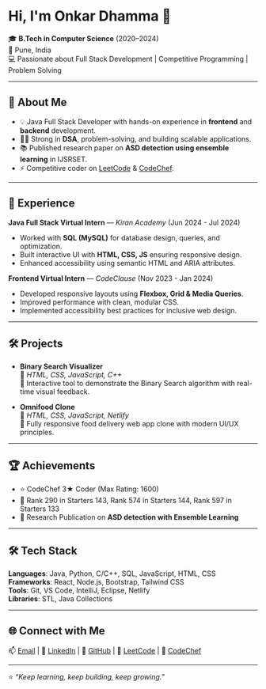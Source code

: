 # Hi, I'm Onkar Dhamma 👋  

🎓 **B.Tech in Computer Science** (2020–2024)  
📍 Pune, India  
💻 Passionate about Full Stack Development | Competitive Programming | Problem Solving  

---

## 🚀 About Me  
- 💡 Java Full Stack Developer with hands-on experience in **frontend** and **backend** development.  
- 🧑‍💻 Strong in **DSA**, problem-solving, and building scalable applications.  
- 📚 Published research paper on **ASD detection using ensemble learning** in IJSRSET.  
- ⚡ Competitive coder on [LeetCode](https://leetcode.com/u/onkar_dh32/) & [CodeChef](https://www.codechef.com/users/onkar_dh32).  

---

## 💼 Experience  
**Java Full Stack Virtual Intern** — *Kiran Academy* (Jun 2024 - Jul 2024)  
- Worked with **SQL (MySQL)** for database design, queries, and optimization.  
- Built interactive UI with **HTML, CSS, JS** ensuring responsive design.  
- Enhanced accessibility using semantic HTML and ARIA attributes.  

**Frontend Virtual Intern** — *CodeClause* (Nov 2023 - Jan 2024)  
- Developed responsive layouts using **Flexbox, Grid & Media Queries**.  
- Improved performance with clean, modular CSS.  
- Implemented accessibility best practices for inclusive web design.  

---

## 🛠 Projects  
- **Binary Search Visualizer**  
  🔹 *HTML, CSS, JavaScript, C++*  
  🔹 Interactive tool to demonstrate the Binary Search algorithm with real-time visual feedback.  

- **Omnifood Clone**  
  🔹 *HTML, CSS, JavaScript, Netlify*  
  🔹 Fully responsive food delivery web app clone with modern UI/UX principles.  

---

## 🏆 Achievements  
- ⭐ CodeChef 3★ Coder (Max Rating: 1600)  
- 🥇 Rank 290 in Starters 143, Rank 574 in Starters 144, Rank 597 in Starters 133  
- 📄 Research Publication on **ASD detection with Ensemble Learning**  

---

## 🛠 Tech Stack  
**Languages**: Java, Python, C/C++, SQL, JavaScript, HTML, CSS  
**Frameworks**: React, Node.js, Bootstrap, Tailwind CSS  
**Tools**: Git, VS Code, IntelliJ, Eclipse, Netlify  
**Libraries**: STL, Java Collections  

---

## 🌐 Connect with Me  
📫 [Email](mailto:onkardhamma18@gmail.com) | 📱 [LinkedIn](https://www.linkedin.com/in/onkar-dhamma-b2136b256/) | 🔗 [GitHub](https://github.com/onkardh32) | 🔗 [LeetCode](https://leetcode.com/u/onkar_dh32/) | 🔗 [CodeChef](https://www.codechef.com/users/onkar_dh32)  

---
⭐ *“Keep learning, keep building, keep growing.”*  
